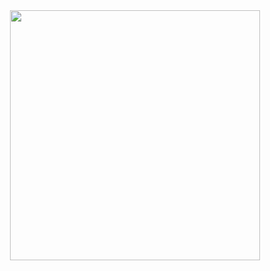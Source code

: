 <div align="center">
  <img src="https://www.us.es/sites/default/files/inline-images/US-marca-principal.png" width="400">
</div>
